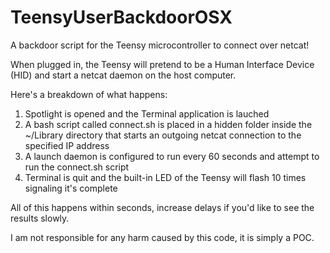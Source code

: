 # TeensyUserBackdoorOSX
A backdoor script for the Teensy microcontroller to connect over netcat!

When plugged in, the Teensy will pretend to be a Human Interface Device (HID) and start a netcat daemon on the host computer.

Here's a breakdown of what happens:
1. Spotlight is opened and the Terminal application is lauched
2. A bash script called connect.sh is placed in a hidden folder inside the ~/Library directory that starts an outgoing netcat connection to the specified IP address
3. A launch daemon is configured to run every 60 seconds and attempt to run the connect.sh script
4. Terminal is quit and the built-in LED of the Teensy will flash 10 times signaling it's complete

All of this happens within seconds, increase delays if you'd like to see the results slowly.

I am not responsible for any harm caused by this code, it is simply a POC.